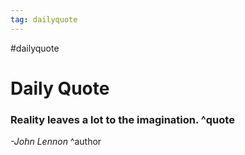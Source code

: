 ```yaml
---
tag: dailyquote
---
```


#dailyquote

# Daily Quote

### Reality leaves a lot to the imagination. ^quote
*-John Lennon* ^author
